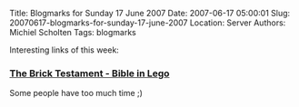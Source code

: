 Title: Blogmarks for Sunday 17 June 2007
Date: 2007-06-17 05:00:01
Slug: 20070617-blogmarks-for-sunday-17-june-2007
Location: Server
Authors: Michiel Scholten
Tags: blogmarks

<p>Interesting links of this week:</p>
<h3><a href="http://www.thebricktestament.com/judges/index.html">The Brick Testament - Bible in Lego</a></h3>
<p>Some people have too much time ;)</p>
